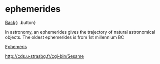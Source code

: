 # ephemerides

[Back](../index.md#astronomy){: .button}

In astronomy, an ephemerides gives the trajectory of natural astronomical objects. The oldest ephemerides is from 1st millennium BC

[Ephemeris](https://en.wikipedia.org/wiki/Ephemeris)

http://cds.u-strasbg.fr/cgi-bin/Sesame

